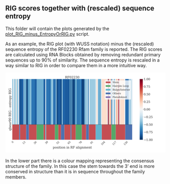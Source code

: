 ## RIG scores together with (rescaled) sequence entropy

This folder will contain the plots generated by the [plot_RIG_minus_EntropyOrRIG.py](../../../scripts/plot_RIG_minus_EntropyOrRIG.py) 
script.

As an example, the RIG plot (with WUSS notation) minus the (rescaled) sequence entropy of the RF02230 Rfam family is
reported. The RIG scores are calculated using RNA Blocks obtained by removing redundant primary sequences up to 90% of
similarity. The sequence entropy is rescaled in a way similar to RIG in order to compare them in a more intuitive way.

![RIG_Entropy_RF02230](../../../images/RIG_Entropy_RF02230_qbear90.png)

In the lower part there is a colour mapping representing the consensus structure of the family. In this case the stem 
towards the 3’ end is more conserved in structure than it is in sequence throughout the family members. 